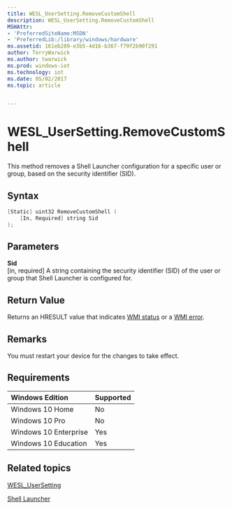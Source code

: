 ```yaml
---
title: WESL_UserSetting.RemoveCustomShell
description: WESL_UserSetting.RemoveCustomShell
MSHAttr:
- 'PreferredSiteName:MSDN'
- 'PreferredLib:/library/windows/hardware'
ms.assetid: 161eb289-e3b5-4d16-b367-f79f2b90f291
author: TerryWarwick
ms.author: twarwick
ms.prod: windows-iot
ms.technology: iot
ms.date: 05/02/2017
ms.topic: article


---
```

# WESL_UserSetting.RemoveCustomShell

This method removes a Shell Launcher configuration for a specific user or group, based on the security identifier (SID).

## Syntax

```powershell
[Static] uint32 RemoveCustomShell (
    [In, Required] string Sid
);
```

## Parameters

**Sid**</br>\[in, required\] A string containing the security identifier (SID) of the user or group that Shell Launcher is configured for.

## Return Value

Returns an HRESULT value that indicates [WMI status](/windows/win32/wmisdk/wmi-non-error-constants) or a [WMI error](/windows/win32/wmisdk/wmi-error-constants).

## Remarks

You must restart your device for the changes to take effect.

## Requirements

| Windows Edition       | Supported |
|:----------------------|:----------|
| Windows 10 Home       | No        |
| Windows 10 Pro        | No        |
| Windows 10 Enterprise | Yes       |
| Windows 10 Education  | Yes       |

## Related topics

[WESL_UserSetting](wesl-usersetting.md)

[Shell Launcher](shell-launcher.md)